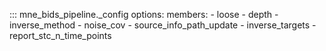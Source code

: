 ::: mne_bids_pipeline._config
    options:
      members:
        - loose
        - depth
        - inverse_method
        - noise_cov
        - source_info_path_update
        - inverse_targets
        - report_stc_n_time_points
